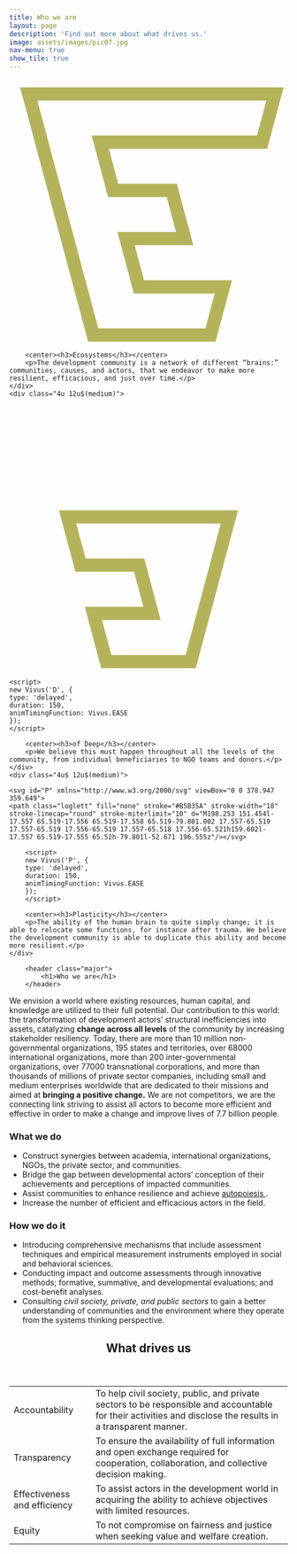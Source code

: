```yaml
---
title: Who we are
layout: page
description: 'Find out more about what drives us.'
image: assets/images/pic07.jpg
nav-menu: true
show_tile: true
---
```



<!-- One -->
<section id="one">
	<div class="inner">

<div class="row">
	<div class="4u 12u$(xsmall)">

<svg id="E" xmlns="http://www.w3.org/2000/svg" xml:space="preserve" viewBox="0 0 378.947 359.649">
<path class="loglett" fill="none" stroke="#B5B35A" stroke-width="18" stroke-miterlimit="10" d="M344.063 85.929h0l17.557-65.514-335.159-.001 87.775 327.593h159.601l17.557-65.517-114.913-.001-17.554-65.521h79.801l-17.579-65.518H141.35l-17.535-65.521z"/>
</svg>

<script>
new Vivus('E', {
type: 'delayed',
duration: 150,
animTimingFunction: Vivus.EASE
});
</script>


		<center><h3>Ecosystems</h3></center>
		<p>The development community is a network of different “brains:” communities, causes, and actors, that we endeavor to make more resilient, efficacious, and just over time.</p>
	</div>
	<div class="4u 12u$(medium)">

<svg id="D" xmlns="http://www.w3.org/2000/svg" viewBox="0 0 378.947 359.649">
<path class="loglett" fill="none" stroke="#B5B35A" stroke-width="18" stroke-linecap="round" stroke-miterlimit="10" d="M79.35 151.454l17.533 65.52h79.8l17.578 65.518h-79.8l17.555 65.521h114.912l52.669-196.559z"/></svg>

	<script>
	new Vivus('D', {
	type: 'delayed',
	duration: 150,
	animTimingFunction: Vivus.EASE
	});
	</script>

		<center><h3>of Deep</h3></center>
		<p>We believe this must happen throughout all the levels of the community, from individual beneficiaries to NGO teams and donors.</p>
	</div>
	<div class="4u$ 12u$(medium)">

	<svg id="P" xmlns="http://www.w3.org/2000/svg" viewBox="0 0 378.947 359.649">
	<path class="loglett" fill="none" stroke="#B5B35A" stroke-width="18" stroke-linecap="round" stroke-miterlimit="10" d="M198.253 151.454l-17.557 65.519-17.556 65.519-17.558 65.519-79.801.002 17.557-65.519 17.557-65.519 17.556-65.519 17.557-65.518 17.556-65.521h159.602l-17.557 65.519-17.555 65.52h-79.801l-52.671 196.555z"/></svg>

		<script>
		new Vivus('P', {
		type: 'delayed',
		duration: 150,
		animTimingFunction: Vivus.EASE
		});
		</script>

		<center><h3>Plasticity</h3></center>
		<p>The ability of the human brain to quite simply change; it is able to relocate some functions, for instance after trauma. We believe the development community is able to duplicate this ability and become more resilient.</p>
	</div>
</div>

		<header class="major">
			<h1>Who we are</h1>
		</header>

<!-- Content -->
<p>We envision a world where existing resources, human capital, and knowledge are utilized to their full potential. Our contribution to this world: the transformation of development actors’ structural inefficiencies into assets, catalyzing <b>change across all levels</b> of the community by increasing stakeholder resiliency.  Today, there are more than 10 million non-governmental organizations, 195 states and territories, over 68000 international organizations, more than 200 inter-governmental organizations, over 77000 transnational corporations, and more than thousands of millions of private sector companies, including small and medium enterprises worldwide that are dedicated to their missions and aimed at <b>bringing a positive change.</b> We are not competitors, we are the connecting link striving to assist all actors to become more efficient and effective in order to make a change and improve lives of 7.7 billion people.</p>
<div class="row">
	<div class="6u 12u$(small)">
		<h3>What we do</h3>
		<ul>
			<li>Construct synergies between academia, international organizations, NGOs, the private sector, and communities.</li>
			<li>Bridge the gap between developmental actors’ conception of their achievements and perceptions of impacted communities.</li>
			<li>Assist communities to enhance resilience and achieve <a href="#" aria-label="Theory that living systems are 'self producing,' maintaining their particular form despite inflows and outflows through <i>self-regulation</i> and <i>self-reference.</i> It combines the concepts of homeostasis and systems thinking." data-balloon-pos="right" data-balloon-length="xlarge">
				 autopoiesis
				</a>.</li>
			<li>Increase the number of efficient and efficacious actors in the field.</li>
		</ul>
	</div>
	<div class="6u$ 12u$(small)">
		<h3>How we do it</h3>
		<ul>
			<li>Introducing comprehensive mechanisms that include assessment techniques and empirical measurement instruments employed in social and behavioral sciences.</li>
			<li>Conducting impact and outcome assessments through innovative methods; formative, summative, and developmental evaluations; and cost-benefit analyses.</li>
			<li>Consulting <i>civil society, private, and public sectors</i> to gain a better understanding of communities and the environment where they operate from the systems thinking perspective.</li>
		</ul>
</div>
<div>
<header class="major">
	<h1>What drives us</h1>
</header>
	<div class="table-wrapper">
		<table>
			<thead>
			</thead>
			<tbody>
				<tr>
					<td>Accountability</td>
					<td>To help civil society, public, and private sectors to be responsible and accountable for their activities and disclose the results in a transparent manner.</td>
				</tr>
				<tr>
					<td>Transparency</td>
					<td>To ensure the availability of full information and open exchange required for cooperation, collaboration, and collective decision making.</td>
				</tr>
				<tr>
					<td>Effectiveness and efficiency</td>
					<td>To assist actors in the development world in acquiring the ability to achieve objectives with limited resources.</td>
				</tr>
				<tr>
					<td>Equity</td>
					<td>To not compromise on fairness and justice when seeking value and welfare creation.</td>
				</tr>
			</tbody>
		</table>
	</div>
